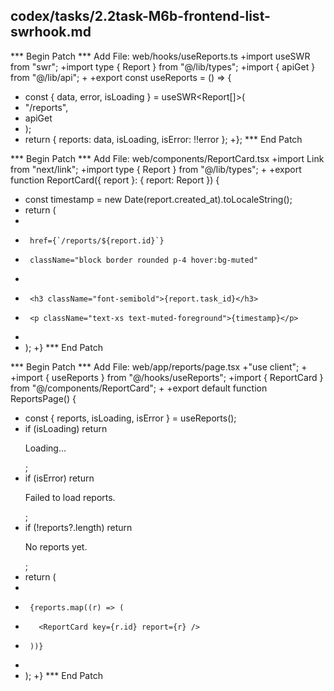 ## codex/tasks/2.2task-M6b-frontend-list-swrhook.md

*** Begin Patch
*** Add File: web/hooks/useReports.ts
+import useSWR from "swr";
+import type { Report } from "@/lib/types";
+import { apiGet } from "@/lib/api";
+
+export const useReports = () => {
+  const { data, error, isLoading } = useSWR<Report[]>(
+    "/reports",
+    apiGet
+  );
+  return { reports: data, isLoading, isError: !!error };
+};
*** End Patch

*** Begin Patch
*** Add File: web/components/ReportCard.tsx
+import Link from "next/link";
+import type { Report } from "@/lib/types";
+
+export function ReportCard({ report }: { report: Report }) {
+  const timestamp = new Date(report.created_at).toLocaleString();
+  return (
+    <Link
+      href={`/reports/${report.id}`}
+      className="block border rounded p-4 hover:bg-muted"
+    >
+      <h3 className="font-semibold">{report.task_id}</h3>
+      <p className="text-xs text-muted-foreground">{timestamp}</p>
+    </Link>
+  );
+}
*** End Patch

*** Begin Patch
*** Add File: web/app/reports/page.tsx
+"use client";
+
+import { useReports } from "@/hooks/useReports";
+import { ReportCard } from "@/components/ReportCard";
+
+export default function ReportsPage() {
+  const { reports, isLoading, isError } = useReports();
+  if (isLoading) return <p className="animate-pulse">Loading…</p>;
+  if (isError) return <p className="text-red-600">Failed to load reports.</p>;
+  if (!reports?.length) return <p>No reports yet.</p>;
+  return (
+    <div className="grid grid-cols-1 sm:grid-cols-2 md:grid-cols-3 gap-4">
+      {reports.map((r) => (
+        <ReportCard key={r.id} report={r} />
+      ))}
+    </div>
+  );
+}
*** End Patch
